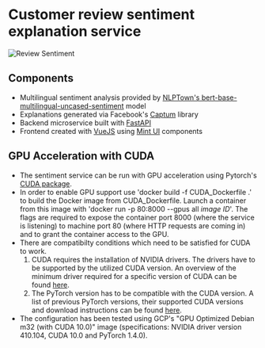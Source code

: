 # Customer review sentiment explanation service
![Review Sentiment](https://github.com/XAI-Demonstrator/template-service/workflows/Review%20Sentiment/badge.svg)


## Components

- Multilingual sentiment analysis provided by [NLPTown's bert-base-multilingual-uncased-sentiment](https://huggingface.co/nlptown/bert-base-multilingual-uncased-sentiment) model
- Explanations generated via Facebook's [Captum](https://captum.ai/) library
- Backend microservice built with [FastAPI](https://fastapi.tiangolo.com/)
- Frontend created with [VueJS](https://vuejs.org/) using [Mint UI](https://mint-ui.github.io/) components

## GPU Acceleration with CUDA
- The sentiment service can be run with GPU acceleration using Pytorch's [CUDA package](https://pytorch.org/docs/stable/cuda.html).
- In order to enable GPU support use 'docker build -f CUDA_Dockerfile .' to build the Docker image from CUDA_Dockerfile. Launch a container from this image with 'docker run -p 80:8000 --gpus all *image ID*'. The flags are required to expose the container port 8000 (where the service is listening) to machine port 80 (where HTTP requests are coming in) and to grant the container access to the GPU.
- There are compatibilty conditions which need to be satisfied for CUDA to work.
  1. CUDA requires the installation of NVIDIA drivers. The drivers have to be supported by the utilized CUDA version. An overview of the minimum driver required for a specific version of CUDA can be found [here](https://docs.nvidia.com/deploy/cuda-compatibility/index.html#binary-compatibility__table-toolkit-driver).
  2. The PyTorch version has to be compatible with the CUDA version. A list of previous PyTorch versions, their supported CUDA versions and download instructions can be found [here](https://pytorch.org/get-started/previous-versions/).
- The configuration has been tested using GCP's "GPU Optimized Debian m32 (with CUDA 10.0)" image (specifications: NVIDIA driver version 410.104, CUDA 10.0 and PyTorch 1.4.0).
